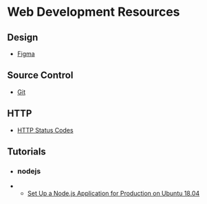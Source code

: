 # Web Development Resources

## Design
- [Figma](https://www.figma.com "Figma")

## Source Control
- [Git](https://git-scm.com/ "Git")

## HTTP
- [HTTP Status Codes](https://httpstatuses.com/ "HttpStatues.com")

## Tutorials
- ### nodejs
- - [Set Up a Node.js Application for Production on Ubuntu 18.04](https://www.digitalocean.com/community/tutorials/how-to-set-up-a-node-js-application-for-production-on-ubuntu-18-04)